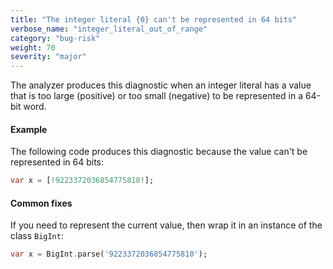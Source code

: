```yaml
---
title: "The integer literal {0} can't be represented in 64 bits"
verbose_name: "integer_literal_out_of_range"
category: "bug-risk"
weight: 70
severity: "major"
---
```

The analyzer produces this diagnostic when an integer literal has a value
that is too large (positive) or too small (negative) to be represented in a
64-bit word.

#### Example

The following code produces this diagnostic because the value can't be
represented in 64 bits:

```dart
var x = [!9223372036854775810!];
```

#### Common fixes

If you need to represent the current value, then wrap it in an instance of
the class `BigInt`:

```dart
var x = BigInt.parse('9223372036854775810');
```

